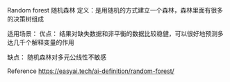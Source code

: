 Random forest 随机森林
定义：是用随机的方式建立一个森林，森林里面有很多的决策树组成



适用场景：
优点：
结果对缺失数据和非平衡的数据比较稳健，可以很好地预测多达几千个解释变量的作用

缺点：
随机森林对多元公线性不敏感



Reference
https://easyai.tech/ai-definition/random-forest/
